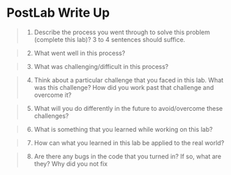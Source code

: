 # PostLab Write Up

> 1. Describe the process you went through to solve this problem (complete this lab)? 3 to 4 sentences should suffice.


> 2. What went well in this process?


> 3. What was challenging/difficult in this process?


> 4. Think about a particular challenge that you faced in this lab. What was this challenge? How did you work past that challenge and overcome it?


> 5. What will you do differently in the future to avoid/overcome these challenges?


> 6. What is something that you learned while working on this lab?


> 7. How can what you learned in this lab be applied to the real world?


> 8. Are there any bugs in the code that you turned in? If so, what are they? Why did you not fix


